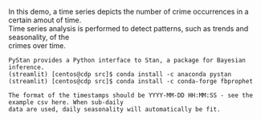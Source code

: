 In this demo, a time series depicts the number of crime occurrences in a certain amout of time. <br>
Time series analysis is performed to detect patterns, such as trends and seasonality, of the <br>
crimes over time. <br>

```
PyStan provides a Python interface to Stan, a package for Bayesian inference.
(streamlit) [centos@cdp src]$ conda install -c anaconda pystan
(streamlit) [centos@cdp src]$ conda install -c conda-forge fbprophet

The format of the timestamps should be YYYY-MM-DD HH:MM:SS - see the example csv here. When sub-daily 
data are used, daily seasonality will automatically be fit.
```
